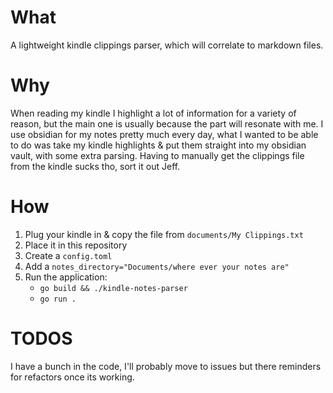 # What
A lightweight kindle clippings parser, which will correlate to markdown files.

# Why
When reading my kindle I highlight a lot of information for a variety of reason, but the main one is usually because the part will resonate with me. I use obsidian for my notes pretty much every day, what I wanted to be able to do was take my kindle highlights & put them straight into my obsidian vault, with some extra parsing. Having to manually get the clippings file from the kindle sucks tho, sort it out Jeff.

# How
1. Plug your kindle in & copy the file from `documents/My Clippings.txt`
2. Place it in this repository
3. Create a `config.toml`
4. Add a `notes_directory="Documents/where ever your notes are"`
5. Run the application:
    - `go build && ./kindle-notes-parser`
    - `go run .`

# TODOS
I have a bunch in the code, I'll probably move to issues but there reminders for refactors once its working.
